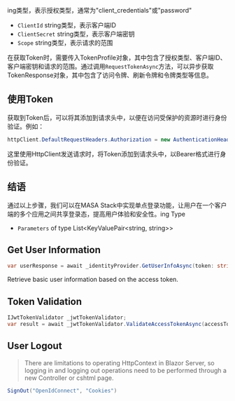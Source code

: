 ﻿ing类型，表示授权类型，通常为"client_credentials"或"password"
* `ClientId` string类型，表示客户端ID
* `ClientSecret` string类型，表示客户端密钥
* `Scope` string类型，表示请求的范围

在获取Token时，需要传入TokenProfile对象，其中包含了授权类型、客户端ID、客户端密钥和请求的范围。通过调用`RequestTokenAsync`方法，可以异步获取TokenResponse对象，其中包含了访问令牌、刷新令牌和令牌类型等信息。

## 使用Token

获取到Token后，可以将其添加到请求头中，以便在访问受保护的资源时进行身份验证。例如：

```csharp
httpClient.DefaultRequestHeaders.Authorization = new AuthenticationHeaderValue("Bearer", tokenResponse.AccessToken);
```

这里使用HttpClient发送请求时，将Token添加到请求头中，以Bearer格式进行身份验证。

## 结语

通过以上步骤，我们可以在MASA Stack中实现单点登录功能，让用户在一个客户端的多个应用之间共享登录态，提高用户体验和安全性。ing Type
* `Parameters` of type List<KeyValuePair<string, string>>

## Get User Information

```csharp
var userResponse = await _identityProvider.GetUserInfoAsync(token: string);
```

Retrieve basic user information based on the access token.

## Token Validation

```csharp
IJwtTokenValidator _jwtTokenValidator;
var result = await _jwtTokenValidator.ValidateAccessTokenAsync(accessToken: string, refreshToken: string);
```

## User Logout

> There are limitations to operating HttpContext in Blazor Server, so logging in and logging out operations need to be performed through a new Controller or cshtml page.

```csharp
SignOut("OpenIdConnect", "Cookies")
```